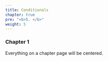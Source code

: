 ```yaml
---
title: Conditionals
chapter: true
pre: "<b>5. </b>"
weight: 5
---
```


### Chapter 1

Everything on a chapter page will be centered.
